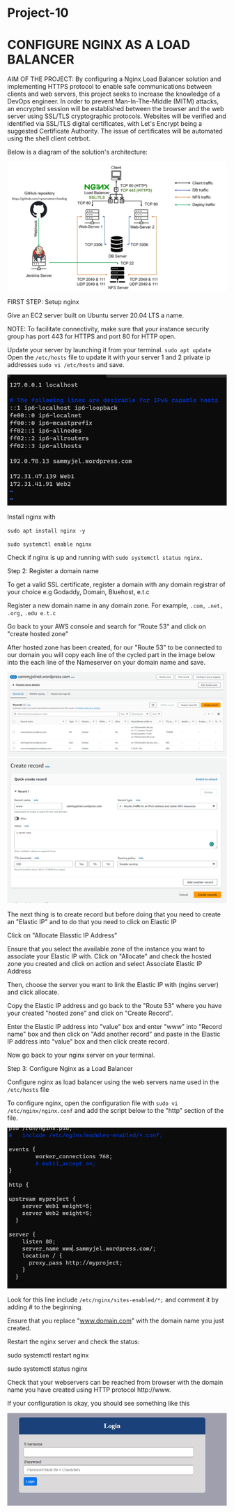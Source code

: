 # Project-10
# CONFIGURE NGINX AS A LOAD BALANCER #

AIM OF THE PROJECT: By configuring a Nginx Load Balancer solution and implementing HTTPS protocol to enable safe communications between clients and web servers, this project seeks to increase the knowledge of a DevOps engineer. In order to prevent Man-In-The-Middle (MITM) attacks, an encrypted session will be established between the browser and the web server using SSL/TLS cryptographic protocols. Websites will be verified and identified via SSL/TLS digital certificates, with Let's Encrypt being a suggested Certificate Authority. The issue of certificates will be automated using the shell client cetrbot.

Below is a diagram of the solution's architecture:

![NGINX ARCH](./images/nginx.jpg)

FIRST STEP: Setup nginx

Give an EC2 server built on Ubuntu server 20.04 LTS a name.


NOTE: To facilitate connectivity, make sure that your instance security group has port 443 for HTTPS and port 80 for HTTP open.

Update your server by launching it from your terminal.
`sudo apt update`
Open the `/etc/hosts` file to update it with your server 1 and 2 private ip addresses
`sudo vi /etc/hosts` and save.

![ipv6](./images/Screenshot%202023-05-03%20215154.png)

Install nginx with

`sudo apt install nginx -y`

`sudo systemctl enable nginx`

Check if nginx is up and running with `sudo systemctl status nginx.`

Step 2: Register a domain name

To get a valid SSL certificate, register a domain with any domain registrar of your choice e.g Godaddy, Domain, Bluehost, e.t.c

Register a new domain name in any domain zone. For example, `.com,` `.net,` `.org,` `.edu e.t.c`

Go back to your AWS console and search for "Route 53" and click on "create hosted zone"

After hosted zone has been created, for our "Route 53" to be connected to our domain you will copy each line of the cycled part in the image below into the each line of the Nameserver on your domain name and save.

![domain](./images/create%20record1%20.png)
![domain](./images/create%20record.png)

The next thing is to create record but before doing that you need to create an "Elastic IP" and to do that you need to click on Elastic IP

Click on "Allocate Elasstic IP Address"

Ensure that you select the available zone of the instance you want to associate your Elastic IP with.
Click on "Allocate" and check the hosted zone you created and click on action and select Associate Elastic IP Address

Then, choose the server you want to link the Elastic IP with (ngins server) and click allocate.

Copy the Elastic IP address and go back to the "Route 53" where you have your created "hosted zone" and click on "Create Record".

Enter the Elastic IP address into "value" box and enter "www" into "Record name" box and then click on "Add another record" and paste in the Elastic IP address into "value" box and then click create record.

Now go back to your nginx server on your terminal.

Step 3: Configure Nginx as a Load Balancer

Configure nginx as load balancer using the web servers name used in the `/etc/hosts` file

To configure nginx, open the configuration file with `sudo vi /etc/nginx/nginx.conf` and add the script below to the "http" section of the file.

![domain](./images/domain%20edit.PNG)


Look for this line include `/etc/nginx/sites-enabled/*;` and comment it by adding # to the beginning.

Ensure that you replace "www.domain.com" with the domain name you just created.

Restart the nginx server and check the status:

sudo systemctl restart nginx

sudo systemctl status nginx

Check that your webservers can be reached from browser with the domain name you have created using HTTP protocol http://www.<your-domain-name>

If your configuration is okay, you should see something like this

![HTTP](./images/http.jpg)